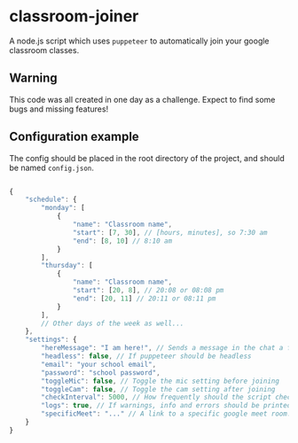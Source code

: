 # classroom-joiner

A node.js script which uses `puppeteer` to automatically join your google classroom classes.

## Warning

This code was all created in one day as a challenge. Expect to find some bugs and missing features! 

## Configuration example

The config should be placed in the root directory of the project, and should be named `config.json`.

```js

{
    "schedule": {
        "monday": [
            {
                "name": "Classroom name",
                "start": [7, 30], // [hours, minutes], so 7:30 am
                "end": [8, 10] // 8:10 am
            }
        ],
        "thursday": [
            {
                "name": "Classroom name",
                "start": [20, 8], // 20:08 or 08:08 pm
                "end": [20, 11] // 20:11 or 08:11 pm
            }
        ],
        // Other days of the week as well...
    },
    "settings": {
        "hereMessage": "I am here!", // Sends a message in the chat a few seconds after you join (NOT IMPLEMENTED)
        "headless": false, // If puppeteer should be headless
        "email": "your school email",
        "password": "school password",
        "toggleMic": false, // Toggle the mic setting before joining
        "toggleCam": false, // Toggle the cam setting after joining
        "checkInterval": 5000, // How frequently should the script check if the classroom has a valid google meet link that can be joined
        "logs": true, // If warnings, info and errors should be printed to the console
        "specificMeet": "..." // A link to a specific google meet room. If provided the script will ignore the "schedule" and instantly attempt to join this room.
    }
}
```